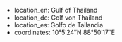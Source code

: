 + location_en: Gulf of Thailand
+ location_de: Golf von Thailand
+ location_es: Golfo de Tailandia
+ coordinates: 10°5′24″N 88°50′17″E
